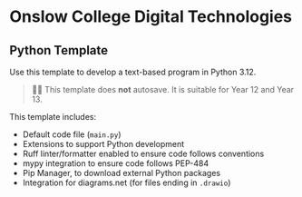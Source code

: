 # Onslow College Digital Technologies

## Python Template

Use this template to develop a text-based program in Python 3.12.

> 💾❌ This template does **not** autosave. It is suitable for Year 12 and Year 13.

This template includes:

- Default code file (`main.py`)
- Extensions to support Python development
- Ruff linter/formatter enabled to ensure code follows conventions
- mypy integration to ensure code follows PEP-484
- Pip Manager, to download external Python packages
- Integration for diagrams.net (for files ending in `.drawio`)
